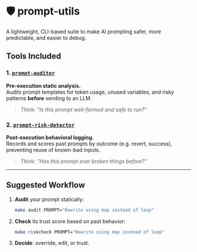 # 🛡️ prompt-utils

A lightweight, CLI-based suite to make AI prompting safer, more predictable, and easier to debug.

## Tools Included

### 1. [`prompt-auditor`](./prompt-auditor)

**Pre-execution static analysis.**  
Audits prompt templates for token usage, unused variables, and risky patterns **before** sending to an LLM.

> Think: _"Is this prompt well-formed and safe to run?"_

### 2. [`prompt-risk-detector`](./prompt-risk-detector)

**Post-execution behavioral logging.**  
Records and scores past prompts by outcome (e.g. revert, success), preventing reuse of known-bad inputs.

> Think: _"Has this prompt ever broken things before?"_

---

## Suggested Workflow

1. **Audit** your prompt statically:
   ```bash
   make audit PROMPT="Rewrite using map instead of loop"
   ```

2. **Check** its trust score based on past behavior:
   ```bash
   make riskcheck PROMPT="Rewrite using map instead of loop"
   ```

3. **Decide**: override, edit, or trust.


